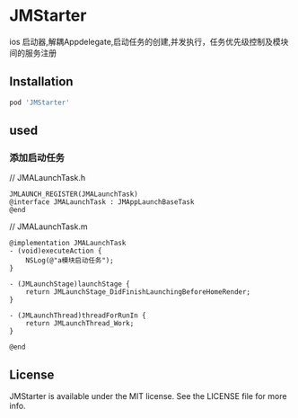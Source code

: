 # JMStarter

ios 启动器,解耦Appdelegate,启动任务的创建,并发执行，任务优先级控制及模块间的服务注册
## Installation

```ruby
pod 'JMStarter'
```
## used
### 添加启动任务
// JMALaunchTask.h
```
JMLAUNCH_REGISTER(JMALaunchTask)
@interface JMALaunchTask : JMAppLaunchBaseTask
@end
```

// JMALaunchTask.m

```
@implementation JMALaunchTask
- (void)executeAction {
    NSLog(@"a模块启动任务");
}

- (JMLaunchStage)launchStage {
    return JMLaunchStage_DidFinishLaunchingBeforeHomeRender;
}

- (JMLaunchThread)threadForRunIn {
    return JMLaunchThread_Work;
}

@end

```
## License

JMStarter is available under the MIT license. See the LICENSE file for more info.
